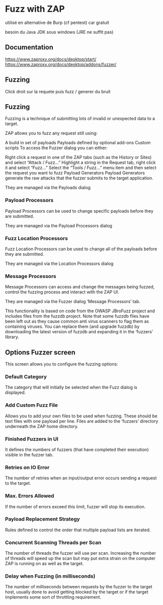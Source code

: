 # Fuzz with ZAP

utilisé en alternative de Burp (cf pentest) car gratuit

besoin du Java JDK sous windows (JRE ne suffit pas)

## Documentation
https://www.zaproxy.org/docs/desktop/start/
https://www.zaproxy.org/docs/desktop/addons/fuzzer/

## Fuzzing
Click droit sur la requete puis fuzz / generer du bruit


## Fuzzing
Fuzzing is a technique of submitting lots of invalid or unexpected data to a target.

ZAP allows you to fuzz any request still using:

A build in set of payloads
Payloads defined by optional add-ons
Custom scripts
To access the Fuzzer dialog you can either:

Right click a request in one of the ZAP tabs (such as the History or Sites) and select “Attack / Fuzz…”
Highlight a string in the Request tab, right click it and select “Fuzz…”
Select the “Tools / Fuzz…” menu item and then select the request you want to fuzz
Payload Generators 
Payload Generators generate the raw attacks that the fuzzer submits to the target application.

They are managed via the Payloads dialog

### Payload Processors 
Payload Processors can be used to change specific payloads before they are submitted.

They are managed via the Payload Processors dialog

### Fuzz Location Processors 
Fuzz Location Processors can be used to change all of the payloads before they are submitted.

They are managed via the Location Processors dialog

### Message Processors 
Message Processors can access and change the messages being fuzzed, control the fuzzing process and interact with the ZAP UI.

They are managed via the Fuzzer dialog ‘Message Processors’ tab.

This functionality is based on code from the OWASP JBroFuzz project and includes files from the fuzzdb project.
Note that some fuzzdb files have been left out as they cause common anti virus scanners to flag them as containing viruses.
You can replace them (and upgrade fuzzdb) by downloading the latest version of fuzzdb and expanding it in the ‘fuzzers’ library.


## Options Fuzzer screen
This screen allows you to configure the fuzzing options:

### Default Category 
The category that will initially be selected when the Fuzz dialog is displayed.

### Add Custom Fuzz File 
Allows you to add your own files to be used when fuzzing.
These should be text files with one payload per line.
Files are added to the ‘fuzzers’ directory underneath the ZAP home directory.

### Finished Fuzzers in UI 
It defines the numbers of fuzzers (that have completed their execution) visible in the fuzzer tab.

### Retries on IO Error 
The number of retries when an input/output error occurs sending a request to the target.

### Max. Errors Allowed 
If the number of errors exceed this limit, fuzzer will stop its execution.

### Payload Replacement Strategy 
Rules defined to control the order that multiple payload lists are iterated.

### Concurrent Scanning Threads per Scan 
The number of threads the fuzzer will use per scan.
Increasing the number of threads will speed up the scan but may put extra strain on the computer ZAP is running on as well as the target.

### Delay when Fuzzing (in milliseconds) 
The number of milliseconds between requests by the fuzzer to the target host, usually done to avoid getting blocked by the target or if the target implements some sort of throttling requirement.